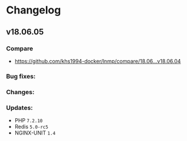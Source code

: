 # Changelog

## v18.06.05

### Compare

* https://github.com/khs1994-docker/lnmp/compare/18.06...v18.06.04

### Bug fixes:

### Changes:

### Updates:

* PHP `7.2.10`
* Redis `5.0-rc5`
* NGINX-UNIT `1.4`
